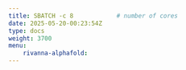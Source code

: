 ```yaml
---
title: SBATCH -c 8            # number of cores
date: 2025-05-20-00:23:54Z
type: docs 
weight: 3700
menu: 
    rivanna-alphafold:
---
```



